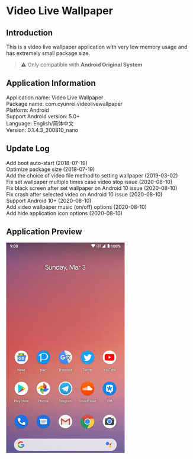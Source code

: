 # Video Live Wallpaper
## Introduction  
This is a video live wallpaper application with very low memory usage and has extremely small package size.
> :warning: Only compatible with **Android Original System**

## Application Information
Application name: Video Live Wallpaper  
Package name: com.cyunrei.videolivewallpaper  
Platform: Android  
Support Android version: 5.0+  
Language: English/简体中文  
Version: 0.1.4.3_200810_nano
## Update Log
Add boot auto-start (2018-07-19)  
Optimize package size (2018-07-19)  
Add the choice of video file method to setting wallpaper (2019-03-02)  
Fix set wallpaper multiple times case video stop issue (2020-08-10)  
Fix black screen after set wallpaper on Android 10 issue (2020-08-10)  
Fix crash after selected video on Android 10 issue (2020-08-10)  
Support Android 10+ (2020-08-10)  
Add video wallpaper music (on/off) options (2020-08-10)  
Add hide application icon options (2020-08-10)  
## Application Preview
![](https://github.com/Cyunrei/Video-Live-Wallpaper/blob/master/preview.gif)